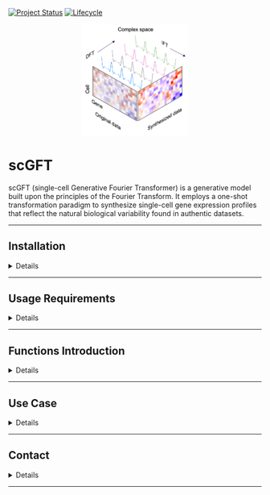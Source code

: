 [![Project Status](http://www.repostatus.org/badges/latest/active.svg)](http://www.repostatus.org/#active)
[![Lifecycle](https://img.shields.io/badge/lifecycle-stable-brightgreen.svg)](https://www.tidyverse.org/lifecycle/#stable)

<p align="center" width="100%">
<img width="42%" src="inst/doc/scgft_logo.png"> 
</p>

# scGFT 

scGFT (single-cell Generative Fourier Transformer) is a generative model built
upon the principles of the Fourier Transform. It employs a one-shot
transformation paradigm to synthesize single-cell gene expression profiles that
reflect the natural biological variability found in authentic datasets.

---


## Installation

<details>
<br>

**scGFT** can be installed directly from this github with:

```{r}
if (!require("devtools", quietly = TRUE))
  install.packages("devtools")

devtools::install_github("Sanofi-GitHub/PMCB-scGFT", 
                         build_vignettes=FALSE)
```

</details>

---


## Usage Requirements

<details>
<br>

scGFT framework is designed to be compatible with the Seurat R analysis pipelines. 
To install, please run:

```{r}
# Enter commands in R (or R studio, if installed)
install.packages("Seurat")
install.packages("SeuratObject")
```

Visit [Seurat](https://satijalab.org/seurat/articles/install_v5) for more details.

</details>

---


## Functions Introduction

<details>
<br>

The scGFT package comprises only two functions: one to synthesize cells and a
second to evaluate the synthesis quality.

```r
# to synthsize cells
RunScGFT(object, nsynth, ncpmnts = 1, groups, cells = NULL)
```

`RunScGFT` requires, at a minimum, a Seurat object (`object`), the number of
desired cells to be synthesized (`nsynth`), and a metadata variable indicating
groups of cells (`groups`).

```r
# to evaluate synthsized cells
statsScGFT(object, groups)
```

`statsScGFT` requires a Seurat object that includes synthesized cells (`object`)
and the same character variable from the original object metadata used for
synthesis (`groups`). It calculates the likelihood that synthesized cells will
have the same identity (belong to same `groups`) as their original counterparts.
It also reports the relative deviation of synthesized gene expression profiles from
original cells.

</details>

---


## Use Case 

<details>
<br>

#### Get demo files

We provided the dataset PRJEB44878 (Wohnhaas 2021), which comprises 34,200
processed cells derived from primary small airway epithelial cells from 
healthy individuals and patients with chronic obstructive pulmonary
disease. To download this dataset please run:

```{r}
# Enter commands in R (or R studio, if installed)
data_url <- "https://zenodo.org/records/11166226/files/COPD-PRJEB44878.rds"
data_path <- "~/COPD-PRJEB44878.rds" # correct destination path includes the filename
download.file(url=data_url, destfile=data_path, method="auto")
```


#### Read data into R
```{r}
data_obj <- readRDS(data_path)
cnts <- data_obj$counts
mtd <- data_obj$metadata
```


#### Perform Seurat standard pipeline including synthesis process
```{r}
set.seed(1234)
sobj_synt <- CreateSeuratObject(counts=cnts,
                                meta.data=mtd) %>%
  NormalizeData(., normalization.method="LogNormalize", scale.factor=1e6) %>%
  FindVariableFeatures(., nfeatures=2000) %>%
  ScaleData(.) %>%
  RunPCA(., seed.use=42) %>%
  RunHarmony(., group.by.vars="sample") %>% # sample-specific batch correction
  FindNeighbors(., reduction="harmony", dims=1:30) %>%
  FindClusters(., random.seed=42) %>%
  # ================================
  # synthesis 1x cells (34,200), through modification of 10 complex components.
  RunScGFT(., nsynth=1*dim(.)[2], ncpmnts=10, groups="seurat_clusters") %>%
  # The combined dataset of original and synthetic cells undergoes another round. 
  # Re-normalization is not needed as the new cells are synthesized from already normalized data.
  # ================================
  FindVariableFeatures(., nfeatures=2000) %>%
  ScaleData(.) %>%
  RunPCA(., seed.use=42) %>%
  RunHarmony(., group.by.vars="sample") %>% # sample-specific batch correction
  FindNeighbors(., reduction="harmony", dims=1:30) %>%
  FindClusters(., random.seed=42) %>%
  RunUMAP(., reduction="harmony", seed.use=42, dims=1:30)
```

`RunScGFT` console outputs:

```{r}
Discrete fourier transform...
Inverse fourier transform...
synthesizing 34,200 cells...
4,902 cells synthesized...
9,712 cells synthesized...
14,389 cells synthesized...
17,116 cells synthesized...
19,708 cells synthesized...
21,988 cells synthesized...
24,052 cells synthesized...
25,812 cells synthesized...
27,264 cells synthesized...
28,563 cells synthesized...
29,474 cells synthesized...
30,334 cells synthesized...
31,123 cells synthesized...
31,898 cells synthesized...
32,570 cells synthesized...
33,226 cells synthesized...
33,600 cells synthesized...
33,882 cells synthesized...
34,057 cells synthesized...
34,150 cells synthesized...
34,200 cells synthesized...
Synthesis completed in: 5.18 min
Integrating data (1/4)
  [==================================================] 100% in  3m
Integrating data (2/4)
  [==================================================] 100% in 37s
Integrating data (3/4)
  [==================================================] 100% in  1m
Integrating data (4/4)
  [==================================================] 100% in  2m
A Seurat object with 68,400 cells, including 34,200 synthesized.
```


#### Evaluate synthsized cells

```{r}
statsScGFT(object=sobj_synt, groups="seurat_clusters")
```

`statsScGFT` console outputs:

```{r}
Synthesized cells: 34,200
Matching groups: 33,585
Accuracy (%): 98.2
Calculating deviation from originals...
  [==================================================] 100% in  3m
  [==================================================] 100% in  1m
Deviation (%): 1.55 +/- 0.38
```

Utilizing UMAP for a qualitative evaluation, we project synthesized and
real cells onto the embedded manifold:

<p align="center" width="100%">
<img style="width: 65%; height: auto;" src="inst/doc/panel_1_demo.png">
</p>

<p align="center" width="100%">
<img style="width: 85%; height: auto;" src="inst/doc/panel_2_demo.png">
</p>

Depending on the operating system used for calculations, the
results can be different from the projected ones.

#### Perform cell-based synthesis:

In this showcase, we expand rare epithelial subtypes, including aberrant
basaloid cells, PNECs, and ionocytes, each comprising less than 0.3% of the
population:

```{r}
set.seed(1234)
sobj_synt <- CreateSeuratObject(counts=cnts,
                                meta.data=mtd) %>%
  NormalizeData(., normalization.method="LogNormalize", scale.factor=1e6) %>%
  FindVariableFeatures(., nfeatures=2000) %>%
  # ================================
  # synthesis 1,000, through modification of 10 complex components, for each of given annotated rare epithelial subtypes
  RunScGFT(., nsynth=1000, ncpmnts=10, cells = "S2_ACGGAGAGTTCCCGAG-1") %>% # "Ionocyte" pre-annotated cell
  RunScGFT(., nsynth=1000, ncpmnts=10, cells = "S1_ATTACTCTCGTTGCCT-1") %>% # "Pnec" pre-annotated cell
  RunScGFT(., nsynth=1000, ncpmnts=10, cells = "S1_AAGCCGCGTGCCTGCA-1") %>% # "Aberrant_basaloid" pre-annotated cell
  # ================================
  FindVariableFeatures(., nfeatures=2000) %>%
  ScaleData(.) %>%
  RunPCA(., seed.use=42) %>%
  RunHarmony(., group.by.vars=c("sample")) %>% # sample-specific batch correction
  FindNeighbors(., reduction="harmony", dims=1:30) %>%
  FindClusters(., random.seed=42) %>%
  RunUMAP(., reduction="harmony", seed.use=42, dims=1:30)
```


#### Evaluate synthsized cells

Next, we evaluate the consistency of cell types in synthesized cells relative to
the originals. Cells goes through another round of cell type annotation using
[Sargent](https://github.com/Sanofi-Public/PMCB-Sargent), an automated, 
cluster-free, score-based annotation method that classifies cell types based on
distinct gene expression [markers](inst/doc/epithelial_subtypes_markers.xlsx). 
Then, the annotations of the synthesized cells are evaluated by:

```{r}
statsScGFT(object=sobj_synt, groups="sargent_celltype")
```

`statsScGFT` console outputs:

```{r}
Synthesized cells: 3,000
Matching groups: 2,998
Accuracy (%): 99.93
Calculating deviation from originals...
  [==================================================] 100% in  3s
Deviation (%): 0.62 +/- 0.02
```

Utilizing UMAP for a qualitative evaluation, we project synthesized and
real cells onto the embedded manifold:

<p align="center" width="100%">
<img style="width: 65%; height: auto;" src="inst/doc/panel_3_demo.png">
</p>

Depending on the operating system used for calculations, the
results can be different from the projected ones.


</details>

---


## Contact

<details>
<br>

For help and questions please contact the [scgft's maintenance team](mailto:nima.nouri@sanofi.com).

</details>

---
